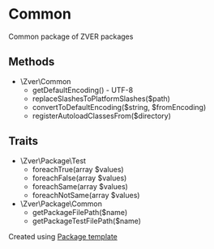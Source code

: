 # Common 

Common package of ZVER packages

## Methods

*  \Zver\Common
    * getDefaultEncoding() - UTF-8
    * replaceSlashesToPlatformSlashes($path)
    * convertToDefaultEncoding($string, $fromEncoding)
    * registerAutoloadClassesFrom($directory)


## Traits

*  \Zver\Package\Test
    * foreachTrue(array $values)
    * foreachFalse(array $values)
    * foreachSame(array $values)
    * foreachNotSame(array $values)
*  \Zver\Package\Common
    * getPackageFilePath($name)
    * getPackageTestFilePath($name)
    

Created using [Package template](https://github.com/s4urp8n/package-template)
